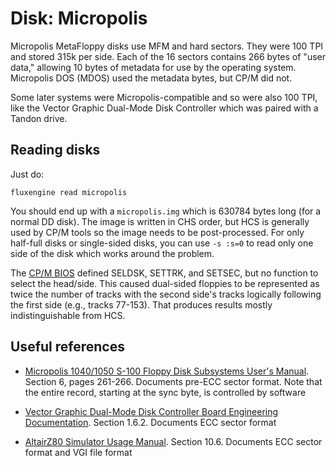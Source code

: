 Disk: Micropolis
================

Micropolis MetaFloppy disks use MFM and hard sectors. They were 100 TPI and
stored 315k per side. Each of the 16 sectors contains 266 bytes of "user data,"
allowing 10 bytes of metadata for use by the operating system. Micropolis DOS
(MDOS) used the metadata bytes, but CP/M did not.

Some later systems were Micropolis-compatible and so were also 100 TPI, like
the Vector Graphic Dual-Mode Disk Controller which was paired with a Tandon
drive.

Reading disks
-------------

Just do:

```
fluxengine read micropolis
```

You should end up with a `micropolis.img` which is 630784 bytes long (for a
normal DD disk). The image is written in CHS order, but HCS is generally used
by CP/M tools so the image needs to be post-processed. For only half-full disks
or single-sided disks, you can use `-s :s=0` to read only one side of the disk
which works around the problem.

The [CP/M BIOS](https://www.seasip.info/Cpm/bios.html) defined SELDSK, SETTRK,
and SETSEC, but no function to select the head/side. This caused dual-sided
floppies to be represented as twice the number of tracks with the second side's
tracks logically following the first side (e.g., tracks 77-153). That produces
results mostly indistinguishable from HCS.

Useful references
-----------------

  - [Micropolis 1040/1050 S-100 Floppy Disk Subsystems User's Manual][micropolis1040/1050].
    Section 6, pages 261-266. Documents pre-ECC sector format. Note that the
    entire record, starting at the sync byte, is controlled by software

  - [Vector Graphic Dual-Mode Disk Controller Board Engineering Documentation][vectordualmode].
    Section 1.6.2. Documents ECC sector format

  - [AltairZ80 Simulator Usage Manual][altairz80]. Section 10.6. Documents ECC
    sector format and VGI file format

[micropolis1040/1050]: http://www.bitsavers.org/pdf/micropolis/metafloppy/1084-01_1040_1050_Users_Manual_Apr79.pdf
[vectordualmode]: http://bitsavers.org/pdf/vectorGraphic/hardware/7200-1200-02-1_Dual-Mode_Disk_Controller_Board_Engineering_Documentation_Feb81.pdf
[altairz80]: http://www.bitsavers.org/simh.trailing-edge.com_201206/pdf/altairz80_doc.pdf
